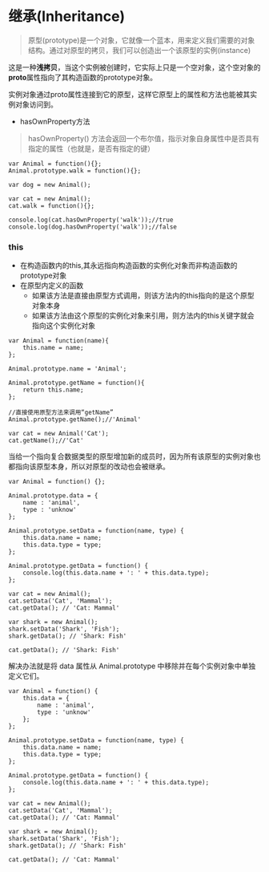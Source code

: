 # 继承(Inheritance)
> 原型(prototype)是一个对象，它就像一个蓝本，用来定义我们需要的对象结构。通过对原型的拷贝，我们可以创造出一个该原型的实例(instance)  

这是一种**浅拷贝**，当这个实例被创建时，它实际上只是一个空对象，这个空对象的**proto**属性指向了其构造函数的prototype对象。  

实例对象通过proto属性连接到它的原型，这样它原型上的属性和方法也能被其实例对象访问到。

- hasOwnProperty方法  

> hasOwnProperty() 方法会返回一个布尔值，指示对象自身属性中是否具有指定的属性（也就是，是否有指定的键）

```
var Animal = function(){};
Animal.prototype.walk = function(){};

var dog = new Animal();

var cat = new Animal();
cat.walk = function(){};

console.log(cat.hasOwnProperty('walk'));//true
console.log(dog.hasOwnProperty('walk'));//false
```

### this
- 在构造函数内的this,其永远指向构造函数的实例化对象而非构造函数的prototype对象
- 在原型内定义的函数  
  - 如果该方法是直接由原型方式调用，则该方法内的this指向的是这个原型对象本身
  - 如果该方法由这个原型的实例化对象来引用，则方法内的this关键字就会指向这个实例化对象

```
var Animal = function(name){
    this.name = name;
};

Animal.prototype.name = 'Animal';

Animal.prototype.getName = function(){
    return this.name;
};

//直接使用原型方法来调用“getName”
Animal.prototype.getName();//'Animal'

var cat = new Animal('Cat');
cat.getName();//'Cat'
```
当给一个指向复合数据类型的原型增加新的成员时，因为所有该原型的实例对象也都指向该原型本身，所以对原型的改动也会被继承。
```
var Animal = function() {};

Animal.prototype.data = {
    name : 'animal',
    type : 'unknow'
};

Animal.prototype.setData = function(name, type) {
    this.data.name = name;
    this.data.type = type;
};

Animal.prototype.getData = function() {
    console.log(this.data.name + ': ' + this.data.type);
};

var cat = new Animal();
cat.setData('Cat', 'Mammal');
cat.getData(); // 'Cat: Mammal'

var shark = new Animal();
shark.setData('Shark', 'Fish');
shark.getData(); // 'Shark: Fish'

cat.getData(); // 'Shark: Fish'
```
解决办法就是将 data 属性从 Animal.prototype 中移除并在每个实例对象中单独定义它们。
```
var Animal = function() {
    this.data = {
        name : 'animal',
        type : 'unknow'
    };
};

Animal.prototype.setData = function(name, type) {
    this.data.name = name;
    this.data.type = type;
};

Animal.prototype.getData = function() {
    console.log(this.data.name + ': ' + this.data.type);
};

var cat = new Animal();
cat.setData('Cat', 'Mammal');
cat.getData(); // 'Cat: Mammal'

var shark = new Animal();
shark.setData('Shark', 'Fish');
shark.getData(); // 'Shark: Fish'

cat.getData(); // 'Cat: Mammal'

```
